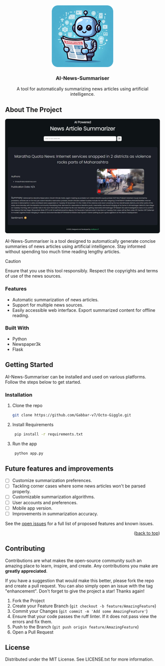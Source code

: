 <br />
<div align="center">  
  <img src="assets/bot.png" alt="Logo" width="200" height="200">
  <h3 align="center">AI-News-Summariser</h3>
  <p align="center">
    A tool for automatically summarizing news articles using artificial intelligence.
    <br />
  </p>
</div>

## About The Project

![AI-News-Summariser Screen Shot](assets/preview.png)

AI-News-Summariser is a tool designed to automatically generate concise summaries of news articles using artificial intelligence. Stay informed without spending too much time reading lengthy articles.

> [!CAUTION]
> Ensure that you use this tool responsibly. Respect the copyrights and terms of use of the news sources.

### Features

- Automatic summarization of news articles.
- Support for multiple news sources.
- Easily accessible web interface.
  Export summarized content for offline reading.

### Built With

- Python
- Newspaper3k
- Flask

## Getting Started

AI-News-Summariser can be installed and used on various platforms. Follow the steps below to get started.

### Installation

1. Clone the repo
   ```sh
   git clone https://github.com/Gabbar-v7/Octo-Giggle.git
   ```
2. Install Requirements
   ```sh
    pip install -r requirements.txt
   ```
3. Run the app
   ```sh
    python app.py
   ```

## Future features and improvements

- [ ] Customize summarization preferences.
- [ ] Tackling corner cases where some news articles won't be parsed properly.
- [ ] Customizable summarization algorithms.
- [ ] User accounts and preferences.
- [ ] Mobile app version.
- [ ] Improvements in summarization accuracy.

See the [open issues](https://github.com/Gabbar-v7/Octo-Giggle/issues) for a full list of proposed features and known issues.

<p align="right">(<a href="">back to top</a>)</p>

## Contributing

Contributions are what makes the open-source community such an amazing place to learn, inspire, and create. Any contributions you make are **greatly appreciated**.

If you have a suggestion that would make this better, please fork the repo and create a pull request. You can also simply open an issue with the tag "enhancement".
Don't forget to give the project a star! Thanks again!

1. Fork the Project
2. Create your Feature Branch (`git checkout -b feature/AmazingFeature`)
3. Commit your Changes (`git commit -m 'Add some AmazingFeature'`)
4. Ensure that your code passes the ruff linter. If it does not pass view the errors and fix them.
5. Push to the Branch (`git push origin feature/AmazingFeature`)
6. Open a Pull Request

## License

Distributed under the MIT License. See LICENSE.txt for more information.

